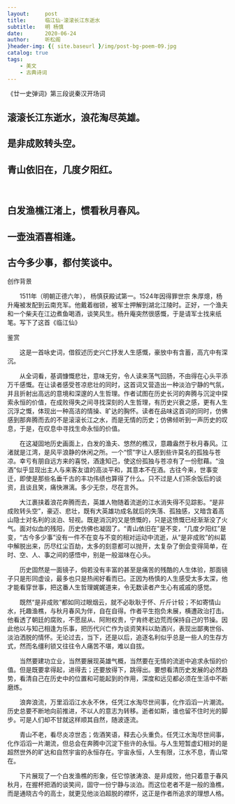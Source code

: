 ```yaml
---
layout:     post
title:      临江仙·滚滚长江东逝水
subtitle:   明 杨慎
date:       2020-06-24
author:     听松阁
}header-img: {{ site.baseurl }/img/post-bg-poem-09.jpg
catalog: true
tags:
    - 美文
    - 古典诗词
---
```


《廿一史弹词》第三段说秦汉开场词

## 滚滚长江东逝水，浪花淘尽英雄。
## 是非成败转头空。
## 青山依旧在，几度夕阳红。
&nbsp;
## 白发渔樵江渚上，惯看秋月春风。
## 一壶浊酒喜相逢。
## 古今多少事，都付笑谈中。



创作背景

　　1511年（明朝正德六年）， 杨慎获殿试第一。1524年因得罪世宗 朱厚熜，杨升庵被发配到云南充军。他戴着枷锁，被军士押解到湖北江陵时。正好，一个渔夫和一个柴夫在江边煮鱼喝酒，谈笑风生。杨升庵突然很感慨，于是请军士找来纸笔。写下了这首《临江仙》 





鉴赏

　　这是一首咏史词，借叙述历史兴亡抒发人生感慨，豪放中有含蓄，高亢中有深沉。

　　从全词看，基调慷慨悲壮，意味无穷，令人读来荡气回肠，不由得在心头平添万千感慨。在让读者感受苍凉悲壮的同时，这首词又营造出一种淡泊宁静的气氛，并且折射出高远的意境和深邃的人生哲理。作者试图在历史长河的奔腾与沉淀中探索永恒的价值，在成败得失之间寻找深刻的人生哲理，有历史兴衰之感，更有人生沉浮之慨，体现出一种高洁的情操、旷达的胸怀。读者在品味这首词的同时，仿佛感到那奔腾而去的不是滚滚长江之水，而是无情的历史；仿佛倾听到一声历史的叹息，于是，在叹息中寻找生命永恒的价值。

　　在这凝固地历史画面上，白发的渔夫、悠然的樵汉，意趣盎然于秋月春风。江渚就是江湾，是风平浪静的休闲之所。一个“惯”字让人感到些许莫名的孤独与苍凉。幸亏有朋自远方来的喜悦，酒逢知己，使这份孤独与苍凉有了一份慰藉。“浊酒”似乎显现出主人与来客友谊的高淡平和，其意本不在酒。古往今来，世事变迁，即使是那些名垂千古的丰功伟绩也算得了什么。只不过是人们茶余饭后的谈资，且谈且笑，痛快淋漓。多少无奈，尽在言外。

　　大江裹挟着浪花奔腾而去，英雄人物随着流逝的江水消失得不见踪影。“是非成败转头空”，豪迈、悲壮，既有大英雄功成名就后的失落、孤独感，又暗含着高山隐士对名利的淡泊、轻视。既是消沉的又是愤慨的，只是这愤慨已经渐渐没了火气。面对似血的残阳，历史仿佛也凝固了。“青山依旧在”是不变，“几度夕阳红”是变，“古今多少事”没有一件不在变与不变的相对运动中流逝，从“是非成败”的纠葛中解脱出来，历尽红尘百劫，太多的刻意都可以抛开，太复杂了倒会变得简单，在时、空、人、事之间的感悟中，别是一般滋味在心头。

　　历史固然是一面镜子，倘若没有丰富的甚至是痛苦的残酷的人生体验，那面镜子只是形同虚设，最多也只是热闹好看而已。正因为杨慎的人生感受太多太深，他才能看穿世事，把这番人生哲理娓娓道来，令无数读者产生心有戚戚的感觉。

　　既然“是非成败”都如同过眼烟云，就不必耿耿于怀、斤斤计较；不如寄情山水，托趣渔樵，与秋月春风为伴，自在自得。作者平生抱负未展，横遭政治打击。他看透了朝廷的腐败，不愿屈从、阿附权贵，宁肯终老边荒而保持自己的节操。因此他以与知己相逢为乐事，把历代兴亡作为谈资笑料以助酒兴，表现出鄙夷世俗、淡泊洒脱的情怀。无论过去，当下，还是以后，追逐名利似乎总是一些人的生存方式，然而名缰利锁又往往令人痛苦不堪，难以自拔。

　　当然要建功立业，当然要展现英雄气概，当然要在无情的流逝中追求永恒的价值。但是既要拿得起，进得去；还要放得下，跳得出。要想看清历史发展的必然趋势，看清自己在历史中的位置和可能起到的作用，深度和远见都必须在生活中不断磨炼。

　　浪奔浪流，万里滔滔江水永不休，任凭江水淘尽世间事，化作滔滔一片潮流。历史总要不断地向前推进，不以人的意志为转移。逝者如斯，谁也留不住时光的脚步。可是人们却不甘就这样顺其自然，随波逐流。

　　青山不老，看尽炎凉世态；佐酒笑语，释去心头重负。任凭江水淘尽世间事，化作滔滔一片潮流，但总会在奔腾中沉淀下些许的永恒。与人生短暂虚幻相对的是超然世外的旷达和自然宇宙的永恒存在。宇宙永恒，人生有限，江水不息，青山常在。

　　下片展现了一个白发渔樵的形象，任它惊骇涛浪、是非成败，他只着意于春风秋月，在握杯把酒的谈笑间，固守一份宁静与淡泊。而这位老者不是一般的渔樵，而是通晓古今的高士，就更见他淡泊超脱的襟怀，这正是作者所追求的理想人格。

